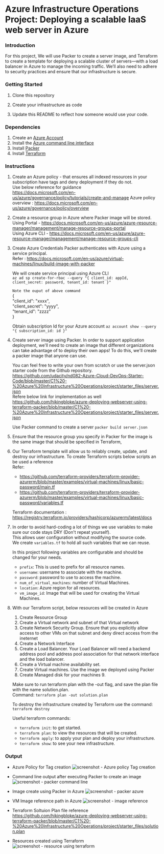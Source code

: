 # Azure Infrastructure Operations Project: Deploying a scalable IaaS web server in Azure

### Introduction
For this project, We will use Packer to create a server image, and Terraform to create a template for deploying a scalable cluster of servers—with a load balancer in Azure to manage the incoming traffic. We’ll also need to adhere to security practices and ensure that our infrastructure is secure.

### Getting Started
1. Clone this repository

2. Create your infrastructure as code

3. Update this README to reflect how someone would use your code.

### Dependencies
1. Create an [Azure Account](https://portal.azure.com) 
2. Install the [Azure command line interface](https://docs.microsoft.com/en-us/cli/azure/install-azure-cli?view=azure-cli-latest)
3. Install [Packer](https://www.packer.io/downloads)
4. Install [Terraform](https://www.terraform.io/downloads.html)

### Instructions
1. Create an Azure policy - that ensures all indexed resources in your subscription have tags and deny deployment if they do not.   
    Use below reference for guidance  
    https://docs.microsoft.com/en-us/azure/governance/policy/tutorials/create-and-manage
    Azure policy overview : https://docs.microsoft.com/en-us/azure/governance/policy/overview

2. Create a resource group in Azure where Packer image will be stored.  
    Using Portal - https://docs.microsoft.com/en-us/azure/azure-resource-manager/management/manage-resource-groups-portal  
    Using Azure CLI - https://docs.microsoft.com/en-us/azure/azure-resource-manager/management/manage-resource-groups-cli  

3. Create Azure Credentials
    Packer authenticates with Azure using a service principal.  
    Refer : https://docs.microsoft.com/en-us/azure/virtual-machines/linux/build-image-with-packer  

    We will create service principal using Azure CLI  
    `az ad sp create-for-rbac --query "{ client_id: appId, client_secret: password, tenant_id: tenant }"`  

    `Note the ouput of above command`  
    {  
        "client_id": "xxxx",  
        "client_secret": "yyyy",  
        "tenant_id": "zzzz"  
    }  

    Obtain subscription Id for your Azure account
    `az account show --query "{ subscription_id: id }"`

4. Create server image using Packer.
    In order to support application deployment, we'll need to create an image that different organizations can take advantage of   to deploy their own apps! To do this, we'll create a packer image that anyone can use.

    You can feel free to write your own from scratch or use the server.json starter code from the Github repository.  
    https://github.com/udacity/nd082-Azure-Cloud-DevOps-Starter-Code/blob/master/C1%20-%20Azure%20Infrastructure%20Operations/project/starter_files/server.json  
    Refere below link for implementation as well  
    https://github.com/hikingbloke/azure-deploying-webserver-using-terraform-packer/blob/master/C1%20-%20Azure%20Infrastructure%20Operations/project/starter_files/server.json  

    Use Packer command to create a server 
    `packer build server.json`

5. Ensure that the resource group you specify in Packer for the image is the same image that should be specified in Terraform,

6. Our Terraform template will allow us to reliably create, update, and destroy our infrastructure. 
    To create Terraform scripts below scripts an be used a reference   
    Refer: 
    - https://github.com/terraform-providers/terraform-provider-azurerm/blob/master/examples/virtual-machines/linux/basic-password/main.tf
    - https://github.com/terraform-providers/terraform-provider-azurerm/blob/master/examples/virtual-machines/linux/basic-password/variables.tf

    Terraform documentation : https://registry.terraform.io/providers/hashicorp/azurerm/latest/docs

7. In order to avoid hard-coding a lot of things we use variables to make sure our code stays DRY (Don't repeat yourself).  
    This allows user configuration without modifying the source code.  
    We create `variables.tf` to hold all such variables that we can reuse.  

    In this project following variables are configurable and should be changed for your needs.  
    - `prefix`: This is used to prefix for all resource names.
    - `username`: username to associate with the machine.
    - `password`: password to use to access the machine.
    - `num_of_virtual_machines`: number of Virtual Machines.
    - `location`: Azure region for all resources.
    - `vm_image_id`: Image that will be used for creating the Virtual Machines.

8. With our Terraform script, below resources will be created in Azure
    1. Create Resource Group
    2. Create a Virtual network and subnet of that Virtual network
    3. Create Network Security Group. Ensure that you explicitly allow access to other VMs on that subnet and 
        deny direct access from the ineternet
    4. Create a Network Interface
    5. Create a Load Balancer. Your Load Balancer will need a backend address pool and address pool association 
        for that network interface and the load balancer.
    6. Create a Virtual machine availability set.
    7. Create Virtual machines. Use the image we deployed using Packer
    8. Create Managed disk for your machines        9. 

    Make sure to run terraform plan with the -out flag, and save the plan file with the name solution.plan.  
    Command: `terraform plan -out solution.plan`

    To destroy the infrastructure created by Terraform use the command: `terraform destroy`
    
    Useful terraform commands:
    - `terraform init`: to get started.
    - `terraform plan`: to view the resources that will be created.
    - `terraform apply`: to apply your plan and deploy your infrastructure.
    - `terraform show`: to see your new infrastructure.

### Output

- Azure Policy for Tag creation
![screenshot - Azure policy Tag creation](./output_images/tag-policy-screenshot.png?raw=true)

- Command line output after executing Packer to create an image
![screenshot - packer command line](./output_images/packer_cmd_output.png?raw=true)

- Image create using Packer in Azure
![screenshot - packer azure](./output_images/packer_image_created_in_azure.png?raw=true)

- VM Image reference path in Azure
![screenshot - image reference](./output_images/packer_image_reference.png?raw=true)

- Terraform Soltuion Plan file reference
https://github.com/hikingbloke/azure-deploying-webserver-using-terraform-packer/blob/master/C1%20-%20Azure%20Infrastructure%20Operations/project/starter_files/solution.plan

- Resources created using Terraform
![screenshot - resource using terraform](./output_images/resources-created-using-terraform.png?raw=true)